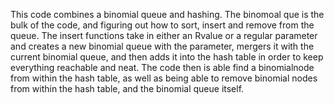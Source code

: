 This code combines a binomial queue and hashing. The binomoal que is the bulk of the code, and figuring out how to sort, insert and remove from the queue. The insert functions take in either an Rvalue or a regular parameter and creates a new binomial queue with the parameter, mergers it with the current binomial queue, and then adds it into the hash table in order to keep everything reachable and neat. The code then is able find a binomialnode from within the hash table, as well as being able to remove binomial nodes from within the hash table, and the binomial queue itself.

